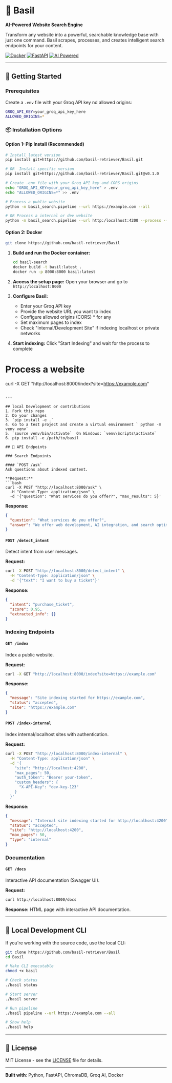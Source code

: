 # 🌿 Basil

**AI-Powered Website Search Engine**

Transform any website into a powerful, searchable knowledge base with just one command. Basil scrapes, processes, and creates intelligent search endpoints for your content.

[![Docker](https://img.shields.io/badge/Docker-Ready-blue?logo=docker)](./docker-compose.yml)
[![FastAPI](https://img.shields.io/badge/FastAPI-Framework-green?logo=fastapi)](./basil-search/)
[![AI Powered](https://img.shields.io/badge/AI-Powered%20by%20Groq-orange)]()

---

## 🚀 Getting Started

### Prerequisites

Create a `.env` file with your Groq API key nd allowed origins:
```bash
GROQ_API_KEY=your_groq_api_key_here
ALLOWED_ORIGINS=*
```

### 📦 Installation Options

#### Option 1: Pip Install (Recommended)
```bash
# Install latest version
pip install git+https://github.com/basil-retriever/Basil.git

# OR  Install specific version
pip install git+https://github.com/basil-retriever/Basil.git@v0.1.0

# Create .env file with your Groq API key and CORS origins
echo "GROQ_API_KEY=your_groq_api_key_here" > .env
echo "ALLOWED_ORIGINS=*" >> .env

# Process a public website
python -m basil_search.pipeline --url https://example.com --all

# OR Process a internal or dev website
python -m basil_search.pipeline --url http:/localhost:4200 --process --internal
```

#### Option 2: Docker
```bash
git clone https://github.com/basil-retriever/Basil
   ```
1. **Build and run the Docker container:**
   ```bash
   cd basil-search
   docker build -t basil:latest .
   docker run -p 8000:8000 basil:latest
   ```

2. **Access the setup page:**
   Open your browser and go to `http://localhost:8000`

3. **Configure Basil:**
   - Enter your Groq API key
   - Provide the website URL you want to index
   - Configure allowed origins (CORS) * for any
   - Set maximum pages to index
   - Check "Internal/Development Site" if indexing localhost or private networks

4. **Start indexing:**
   Click "Start Indexing" and wait for the process to complete

# Process a website
curl -X GET "http://localhost:8000/index?site=https://example.com"
```

---

## local Development or contributions
1. Fork this repo
2. Do your changes
3. `pip install -e .`
4. Go to a test project and create a virtual environment ` python -m venv venv`
5. `source venv/bin/activate`  On Windows: `venv\Scripts\activate`
6. pip install -e /path/to/basil

## 📡 API Endpoints

### Search Endpoints

#### `POST /ask`
Ask questions about indexed content.

**Request:**
```bash
curl -X POST "http://localhost:8000/ask" \
  -H "Content-Type: application/json" \
  -d '{"question": "What services do you offer?", "max_results": 5}'
```

**Response:**
```json
{
  "question": "What services do you offer?",
  "answer": "We offer web development, AI integration, and search optimization services..."
}
```

#### `POST /detect_intent`
Detect intent from user messages.

**Request:**
```bash
curl -X POST "http://localhost:8000/detect_intent" \
  -H "Content-Type: application/json" \
  -d '{"text": "I want to buy a ticket"}'
```

**Response:**
```json
{
  "intent": "purchase_ticket",
  "score": 0.95,
  "extracted_info": {}
}
```

### Indexing Endpoints

#### `GET /index`
Index a public website.

**Request:**
```bash
curl -X GET "http://localhost:8000/index?site=https://example.com"
```

**Response:**
```json
{
  "message": "Site indexing started for https://example.com",
  "status": "accepted",
  "site": "https://example.com"
}
```

#### `POST /index-internal`
Index internal/localhost sites with authentication.

**Request:**
```bash
curl -X POST "http://localhost:8000/index-internal" \
  -H "Content-Type: application/json" \
  -d '{
    "site": "http://localhost:4200",
    "max_pages": 50,
    "auth_token": "Bearer your-token",
    "custom_headers": {
      "X-API-Key": "dev-key-123"
    }
  }'
```

**Response:**
```json
{
  "message": "Internal site indexing started for http://localhost:4200",
  "status": "accepted",
  "site": "http://localhost:4200",
  "max_pages": 50,
  "type": "internal"
}
```

### Documentation

#### `GET /docs`
Interactive API documentation (Swagger UI).

**Request:**
```bash
curl http://localhost:8000/docs
```

**Response:**
HTML page with interactive API documentation.

---

## 🔧 Local Development CLI

If you're working with the source code, use the local CLI:

```bash
git clone https://github.com/basil-retriever/Basil
cd Basil

# Make CLI executable
chmod +x basil

# Check status
./basil status

# Start server
./basil server

# Run pipeline
./basil pipeline --url https://example.com --all

# Show help
./basil help
```

---

## 📄 License

MIT License - see the [LICENSE](LICENSE) file for details.

---

**Built with**: Python, FastAPI, ChromaDB, Groq AI, Docker